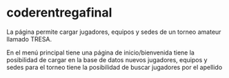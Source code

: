 # coderentregafinal
La página permite cargar jugadores, equipos y sedes de un torneo amateur llamado TRESA.

En el menú principal
    tiene una página de inicio/bienvenida
    tiene la posibilidad de cargar en la base de datos nuevos jugadores, equipos y sedes para el torneo
    tiene la posibilidad de buscar jugadores por el apellido 
 